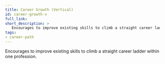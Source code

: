 ```yaml
---
title: Career Growth (Vertical)
id: career-growth-v
full_link:
short_description: >
   Encourages to improve existing skills to climb a straight career ladder within one profession.
tags:
- career-path
---
```


Encourages to improve existing skills to climb a straight career ladder within one profession.
